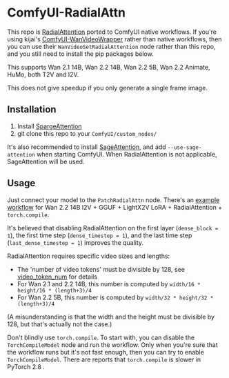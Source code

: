 # ComfyUI-RadialAttn

This repo is [RadialAttention](https://github.com/mit-han-lab/radial-attention) ported to ComfyUI native workflows. If you're using kijai's [ComfyUI-WanVideoWrapper](https://github.com/kijai/ComfyUI-WanVideoWrapper) rather than native workflows, then you can use their `WanVideoSetRadialAttention` node rather than this repo, and you still need to install the pip packages below.

This supports Wan 2.1 14B, Wan 2.2 14B, Wan 2.2 5B, Wan 2.2 Animate, HuMo, both T2V and I2V.

This does not give speedup if you only generate a single frame image.

## Installation

1. Install [SpargeAttention](https://github.com/woct0rdho/SpargeAttn/releases)
2. git clone this repo to your `ComfyUI/custom_nodes/`

It's also recommended to install [SageAttention](https://github.com/woct0rdho/SageAttention/releases), and add `--use-sage-attention` when starting ComfyUI. When RadialAttention is not applicable, SageAttention will be used.

## Usage

Just connect your model to the `PatchRadialAttn` node. There's an [example workflow](https://github.com/woct0rdho/ComfyUI-RadialAttn/blob/main/example_workflows/radial_attn.json) for Wan 2.2 14B I2V + GGUF + LightX2V LoRA + RadialAttention + `torch.compile`.

It's believed that disabling RadialAttention on the first layer (`dense_block = 1`), the first time step (`dense_timestep = 1`), and the last time step (`last_dense_timestep = 1`) improves the quality.

RadialAttention requires specific video sizes and lengths:
* The 'number of video tokens' must be divisible by 128, see [video_token_num](https://github.com/woct0rdho/ComfyUI-RadialAttn/blob/14ed41e2ef754dfd0fb7d0ea4eea5ed2293edb55/nodes.py#L180) for details
* For Wan 2.1 and 2.2 14B, this number is computed by `width/16 * height/16 * (length+3)/4`
* For Wan 2.2 5B, this number is computed by `width/32 * height/32 * (length+3)/4`

(A misunderstanding is that the width and the height must be divisible by 128, but that's actually not the case.)

Don't blindly use `torch.compile`. To start with, you can disable the `TorchCompileModel` node and run the workflow. Only when you're sure that the workflow runs but it's not fast enough, then you can try to enable `TorchCompileModel`. There are reports that `torch.compile` is slower in PyTorch 2.8 .
